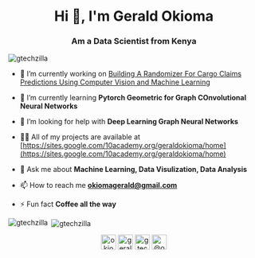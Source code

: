 <h1 align="center">Hi 👋, I'm Gerald Okioma</h1>
<h3 align="center">Am a Data Scientist from Kenya</h3>

<p align="left"> <img src="https://komarev.com/ghpvc/?username=gtechzilla" alt="gtechzilla" /> </p>

- 🔭 I’m currently working on [Building A Randomizer For Cargo Claims Predictions Using Computer Vision and Machine Learning](https://omdena.com/challenges/ai-cargo-claims/)

- 🌱 I’m currently learning **Pytorch Geometric for Graph COnvolutional Neural Networks**

- 🤝 I’m looking for help with **Deep Learning Graph Neural Networks**

- 👨‍💻 All of my projects are available at [https://sites.google.com/10academy.org/geraldokioma/home](https://sites.google.com/10academy.org/geraldokioma/home)

- 💬 Ask me about **Machine Learning, Data Visulization, Data Analysis**

- 📫 How to reach me **okiomagerald@gmail.com**

- ⚡ Fun fact **Coffee all the way**



<p><img align="left" src="https://github-readme-stats.vercel.app/api/top-langs/?username=gtechzilla&layout=compact" alt="gtechzilla" /></p>

<p>&nbsp;<img align="center" src="https://github-readme-stats.vercel.app/api?username=gtechzilla&show_icons=true" alt="gtechzilla" /></p>

<p align="center">
<a href="https://twitter.com/okiomagerald" target="blank"><img align="center" src="https://cdn.jsdelivr.net/npm/simple-icons@3.0.1/icons/twitter.svg" alt="okiomagerald" height="30" width="30" /></a>
<a href="https://linkedin.com/in/gerald okioma" target="blank"><img align="center" src="https://cdn.jsdelivr.net/npm/simple-icons@3.0.1/icons/linkedin.svg" alt="gerald okioma" height="30" width="30" /></a>
<a href="https://kaggle.com/gtechzilla" target="blank"><img align="center" src="https://cdn.jsdelivr.net/npm/simple-icons@3.0.1/icons/kaggle.svg" alt="gtechzilla" height="30" width="30" /></a>
<a href="https://medium.com/@okiomagerald" target="blank"><img align="center" src="https://cdn.jsdelivr.net/npm/simple-icons@3.0.1/icons/medium.svg" alt="@okiomagerald" height="30" width="30" /></a>
</p>
